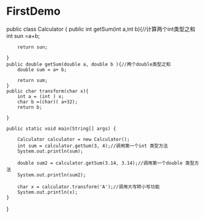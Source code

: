 # FirstDemo
public class Calculator {
	public int getSum(int a,int b){//计算两个int类型之和
		int sun =a+b;
		
		return sun;
		
	}
	public double getSum(double a, double b ){//两个double类型之和
		double sum = a+ b;
		
		return sum;
	}
	public char transform(char x){
		int a = (int ) x;
		char b =(char)( a+32);
		return b;
		
	}
	
	public static void main(String[] args) {
		
		Calculator calculator = new Calculator();
		int sum = calculator.getSum(3, 4);//调用第一个int 类型方法
		System.out.println(sum);
		
		double sum2 = calculator.getSum(3.14, 3.14);//调用第一个double 类型方法
		System.out.println(sum2);
		
		char x = calculator.transform('A');//调用大写转小写功能
		System.out.println(x);
	}

}